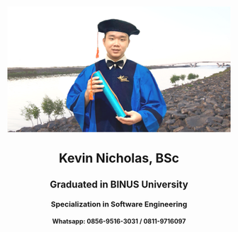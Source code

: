 <img src="./my_foto_wisuda.png" alt="">

<h1 align="center">Kevin Nicholas, BSc</h1>
<h2 align="center">Graduated in BINUS University</h2>
<h3 align="center">Specialization in Software Engineering</h3>
<h4 align="center">Whatsapp: 0856-9516-3031 / 0811-9716097</h4>
